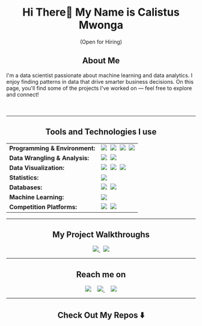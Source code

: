 

<h1 align="center"> Hi There👋 My Name is Calistus Mwonga </h1>

<p align="center"> (Open for Hiring)</p>

<h2 align="center" style="border: none;"> About Me</h2>
<p align="center">
  <div> I'm a data scientist passionate about machine learning and data analytics. I enjoy finding patterns in data that drive smarter business decisions. On this page, you'll find some of the projects I've worked on — feel free to explore and connect!
  </div>
  <br> <br>
</p>

<hr>

<h2 align="center"> Tools and Technologies I use</h2>

<table align="center" style="border-collapse: collapse; border: none;">
  <tr style="border: none;">
    <td style="border: none;"><strong>Programming & Environment:</strong></td>
    <td style="border: none;">
      <a href="https://www.python.org/doc/" target="_blank"><img src="https://img.shields.io/badge/Python-3776AB?style=for-the-badge&logo=python&logoColor=white" /></a>&nbsp;
      <a href="https://jupyter.org/documentation" target="_blank"><img src="https://img.shields.io/badge/Jupyter-F37626?style=for-the-badge&logo=jupyter&logoColor=white" /></a>&nbsp;
      <a href="https://research.google.com/colaboratory/faq.html" target="_blank"><img src="https://img.shields.io/badge/Colab-F9AB00?style=for-the-badge&logo=googlecolab&logoColor=black" /></a>&nbsp;
      <a href="https://code.visualstudio.com/docs" target="_blank"><img src="https://img.shields.io/badge/VSCode-007ACC?style=for-the-badge&logo=visual-studio-code&logoColor=white" /></a>
    </td>
  </tr>

  <tr style="border: none;">
    <td style="border: none;"><strong>Data Wrangling & Analysis:</strong></td>
    <td style="border: none;">
      <a href="https://pandas.pydata.org/docs/" target="_blank"><img src="https://img.shields.io/badge/Pandas-150458?style=for-the-badge&logo=pandas&logoColor=white" /></a>&nbsp;
      <a href="https://numpy.org/doc/" target="_blank"><img src="https://img.shields.io/badge/NumPy-013243?style=for-the-badge&logo=numpy&logoColor=white" /></a>
    </td>
  </tr>

  <tr style="border: none;">
    <td style="border: none;"><strong>Data Visualization:</strong></td>
    <td style="border: none;">
      <a href="https://matplotlib.org/stable/contents.html" target="_blank"><img src="https://img.shields.io/badge/Matplotlib-000000?style=for-the-badge&logo=matplotlib&logoColor=white" /></a>&nbsp;
      <a href="https://seaborn.pydata.org/" target="_blank"><img src="https://img.shields.io/badge/Seaborn-072A40?style=for-the-badge&logoColor=white" /></a>&nbsp;
      <a href="https://help.tableau.com/current/guides/everyone/en-us/everyone_get_started.htm" target="_blank"><img src="https://img.shields.io/badge/Tableau-E97627?style=for-the-badge&logo=tableau&logoColor=white" /></a>
    </td>
  </tr>

  <tr style="border: none;">
    <td style="border: none;"><strong>Statistics:</strong></td>
    <td style="border: none;">
      <a href="https://docs.scipy.org/doc/scipy/" target="_blank"><img src="https://img.shields.io/badge/SciPy-8CAAE6?style=for-the-badge&logo=scipy&logoColor=white" /></a>
    </td>
  </tr>

  <tr style="border: none;">
    <td style="border: none;"><strong>Databases:</strong></td>
    <td style="border: none;">
      <a href="https://dev.mysql.com/doc/" target="_blank"><img src="https://img.shields.io/badge/MySQL-4479A1?style=for-the-badge&logo=mysql&logoColor=white" /></a>&nbsp;
      <a href="https://learn.microsoft.com/en-us/sql/sql-server/?view=sql-server-ver16" target="_blank"><img src="https://img.shields.io/badge/SQL%20Server-CC2927?style=for-the-badge&logo=microsoftsqlserver&logoColor=white" /></a>
    </td>
  </tr>

  <tr style="border: none;">
    <td style="border: none;"><strong>Machine Learning:</strong></td>
    <td style="border: none;">
      <a href="https://scikit-learn.org/stable/" target="_blank"><img src="https://img.shields.io/badge/Scikit--Learn-F7931E?style=for-the-badge&logo=scikit-learn&logoColor=white" /></a>
    </td>
  </tr>

  <tr style="border: none;">
    <td style="border: none;"><strong>Competition Platforms:</strong></td>
    <td style="border: none;">
      <a href="https://www.kaggle.com/calistusmwonga" target="_blank"><img src="https://img.shields.io/badge/Kaggle-20BEFF?style=for-the-badge&logo=kaggle&logoColor=white" /></a>&nbsp;
      <a href="https://zindi.africa/users/CalistusMwonga" target="_blank"><img src="https://img.shields.io/badge/Zindi Africa-%231f0f4f?style=for-the-badge&logoColor=white" /></a>
    </td>
  </tr>
</table>



<hr>

<h2 align="center" style="border: none;"> My Project Walkthroughs</h2>
<p align="center">
  <a href="https://www.youtube.com/" target="_blank">
  <img src="https://img.shields.io/badge/YouTube-FF0000?style=for-the-badge&logo=youtube&logoColor=white" />
</a>&nbsp;
  <a target="_blank" href="https://medium.com/"><img src="https://img.shields.io/badge/Medium%20-%231572B6.svg?&style=for-the-badge&logo=medium&logoColor=white" /></a>
</p>

<hr>

<h2 align="center" style="border: none;"> Reach me on</h2>
<p align="center">
  <a target="_blank" href="https://www.linkedin.com/in/calistus-mwonga-0b7549341/"><img src="https://img.shields.io/badge/linkedin-%230077B5.svg?&style=for-the-badge&logo=linkedin&logoColor=white" /></a>&nbsp;&nbsp;&nbsp;
 <a href="https://mail.google.com/mail/?view=cm&fs=1&to=calistusmwonga@gmail.com&su=Hello%20Calistus%20From%20GitHub" target="_blank">
  <img src="https://img.shields.io/badge/gmail-%23D14836.svg?&style=for-the-badge&logo=gmail&logoColor=white" />
</a>&nbsp;&nbsp;&nbsp;
  <a href="https://x.com/KKlisters">
  <img src="https://img.shields.io/badge/-000000?style=for-the-badge&logo=x&logoColor=white" />
</a>
</p>
<hr>

<h2 align="center" style="border: none;">Check Out My Repos ⬇️ </h2>



